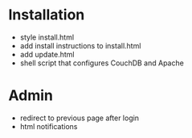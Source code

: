 # Installation
- style install.html
- add install instructions to install.html
- add update.html
- shell script that configures CouchDB and Apache

# Admin
- redirect to previous page after login
- html notifications
